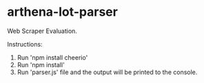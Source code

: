 # arthena-lot-parser
Web Scraper Evaluation.

Instructions:
1) Run 'npm install cheerio'
2) Run 'npm install'
3) Run 'parser.js' file and the output will be printed to the console.
